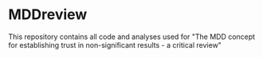 # MDDreview
This repository contains all code and analyses used for "The MDD concept for establishing trust in non-significant results - a critical review"

